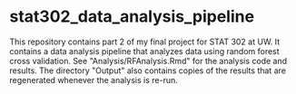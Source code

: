 # stat302_data_analysis_pipeline

This repository contains part 2 of my final project for STAT 302 at UW. It contains a data analysis pipeline that analyzes data using random forest cross validation. See "Analysis/RFAnalysis.Rmd" for the analysis code and results. The directory "Output" also contains copies of the results that are regenerated whenever the analysis is re-run.
